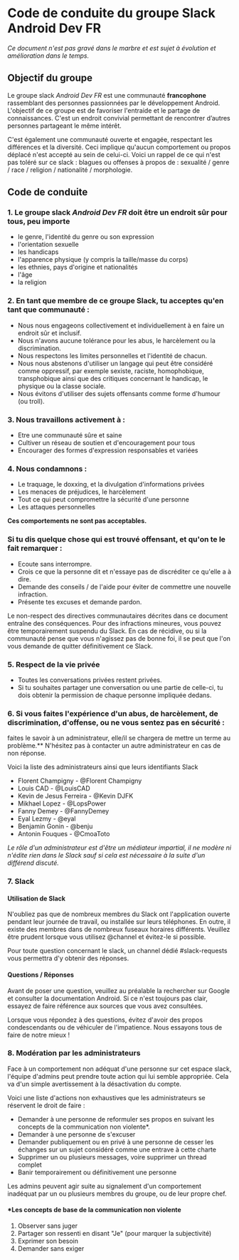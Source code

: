 # Code de conduite du groupe Slack Android Dev FR

*Ce document n'est pas gravé dans le marbre et est sujet à évolution et amélioration dans le temps.*

## Objectif du groupe 

Le groupe slack *Android Dev FR* est une communauté **francophone** rassemblant des personnes passionnées par le développement Android. L'objectif de ce groupe est de favoriser l'entraide et le partage de connaissances. C'est un endroit convivial permettant de rencontrer d’autres personnes partageant le même intérêt.

C'est également une communauté ouverte et engagée, respectant les différences et la diversité. Ceci implique qu'aucun comportement ou propos déplacé n'est accepté au sein de celui-ci. 
Voici un rappel de ce qui n'est pas toléré sur ce slack : blagues ou offenses à propos de : sexualité / genre / race / religion / nationalité / morphologie.

## Code de conduite


### 1. Le groupe slack *Android Dev FR* doit être un endroit sûr pour tous, peu importe
* le genre, l'identité du genre ou son expression
* l'orientation sexuelle
* les handicaps
* l'apparence physique (y compris la taille/masse du corps)
* les ethnies, pays d'origine et nationalités
* l'âge
* la religion

### 2. En tant que membre de ce groupe Slack, tu acceptes qu'en tant que communauté : 
* Nous nous engageons collectivement et individuellement à en faire un endroit sûr et inclusif. 
* Nous n'avons aucune tolérance pour les abus, le harcèlement ou la discrimination.
* Nous respectons les limites personnelles et l'identité de chacun.
* Nous nous abstenons d'utiliser un langage qui peut être considéré comme oppressif, par exemple sexiste, raciste, homophobique, transphobique ainsi que des critiques concernant le handicap, le physique ou la classe sociale.
* Nous évitons d'utiliser des sujets offensants comme forme d'humour (ou troll).


### 3. Nous travaillons activement à :

* Etre une communauté sûre et saine
* Cultiver un réseau de soutien et d'encouragement pour tous
* Encourager des formes d'expression responsables et variées

### 4. Nous condamnons :

* Le traquage, le doxxing, et la divulgation d'informations privées
* Les menaces de préjudices, le harcèlement
* Tout ce qui peut compromettre la sécurité d'une personne
* Les attaques personnelles

**Ces comportements ne sont pas acceptables.**

### Si tu dis quelque chose qui est trouvé offensant, et qu'on te le fait remarquer :

* Ecoute sans interrompre.
* Crois ce que la personne dit et n'essaye pas de discréditer ce qu'elle a à dire.
* Demande des conseils / de l'aide pour éviter de commettre une nouvelle infraction.
* Présente tes excuses et demande pardon.

Le non-respect des directives communautaires décrites dans ce document entraîne des conséquences. Pour des infractions mineures, vous pouvez être temporairement suspendu du Slack. En cas de récidive, ou si la communauté pense que vous n'agissez pas de bonne foi, il se peut que l'on vous demande de quitter définitivement ce Slack.

### 5. Respect de la vie privée

* Toutes les conversations privées restent privées.
* Si tu souhaites partager une conversation ou une partie de celle-ci, tu dois obtenir la permission de chaque personne impliquée dedans.

### 6. Si vous faites l'expérience d'un abus, de harcèlement, de discrimination, d'offense, ou ne vous sentez pas en sécurité :
faites le savoir à un administrateur, elle/il se chargera de mettre un terme au problème.**
N'hésitez pas à contacter un autre administrateur en cas de non réponse.

Voici la liste des administrateurs ainsi que leurs identifiants Slack

* Florent Champigny - @Florent Champigny 
* Louis CAD - @LouisCAD
* Kevin de Jesus Ferreira - @Kevin DJFK 
* Mikhael Lopez - @LopsPower 
* Fanny Demey - @FannyDemey 
* Eyal Lezmy - @eyal
* Benjamin Gonin - @benju
* Antonin Fouques - @CmoaToto

*Le rôle d'un administrateur est d'être un médiateur impartial, il ne modère ni n'édite rien dans le Slack sauf si cela est nécessaire à la suite d'un différend discuté.*

### 7. Slack

#### Utilisation de Slack

N'oubliez pas que de nombreux membres du Slack ont l'application ouverte pendant leur journée de travail, ou installée sur leurs téléphones. En outre, il existe des membres dans de nombreux fuseaux horaires différents. Veuillez être prudent lorsque vous utilisez @channel et évitez-le si possible.

Pour toute question concernant le slack, un channel dédié #slack-requests vous permettra d'y obtenir des réponses.

#### Questions / Réponses

Avant de poser une question, veuillez au préalable la rechercher sur Google et consulter la documentation Android. Si ce n'est toujours pas clair, essayez de faire référence aux sources que vous avez consultées.

Lorsque vous répondez à des questions, évitez d'avoir des propos condescendants ou de véhiculer de l'impatience. Nous essayons tous de faire de notre mieux !

### 8. Modération par les administrateurs

Face à un comportement non adéquat d'une personne sur cet espace slack, l'équipe d'admins peut prendre toute action qui lui semble appropriée.
Cela va d'un simple avertissement à la désactivation du compte.

Voici une liste d'actions non exhaustives que les administrateurs se réservent le droit de faire : 
* Demander à une personne de reformuler ses propos en suivant les concepts de la communication non violente*.
* Demander à une personne de s'excuser
* Demander publiquement ou en privé à une personne de cesser les échanges sur un sujet considéré comme une entrave à cette charte
* Supprimer un ou plusieurs messages, voire supprimer un thread complet
* Banir temporairement ou définitivement une personne

Les admins peuvent agir suite au signalement d'un comportement inadéquat par un ou plusieurs membres du groupe, ou de leur propre chef.

#### \*Les concepts de base de la communication non violente

1. Observer sans juger
2. Partager son ressenti en disant "Je" (pour marquer la subjectivité)
3. Exprimer son besoin
4. Demander sans exiger
